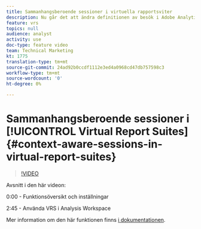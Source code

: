 ```yaml
---
title: Sammanhangsberoende sessioner i virtuella rapportsviter
description: Nu går det att ändra definitionen av besök i Adobe Analytics på ett icke-förstörande sätt med hjälp av en virtuell rapportserie. Vi visar hur du gör det och de olika alternativ som är tillgängliga.
feature: vrs
topics: null
audience: analyst
activity: use
doc-type: feature video
team: Technical Marketing
kt: 1775
translation-type: tm+mt
source-git-commit: 24ad92b0ccdf1112e3ed4a0968cd47db757598c3
workflow-type: tm+mt
source-wordcount: '0'
ht-degree: 0%

---
```



# Sammanhangsberoende sessioner i [!UICONTROL Virtual Report Suites] {#context-aware-sessions-in-virtual-report-suites}

>[!VIDEO](https://video.tv.adobe.com/v/23545/?quality=12)

Avsnitt i den här videon:

0:00 - Funktionsöversikt och inställningar

2:45 - Använda VRS i Analysis Workspace

Mer information om den här funktionen finns [i dokumentationen](https://marketing.adobe.com/resources/help/en_US/reference/vrs-mobile-visit-processing.html).
